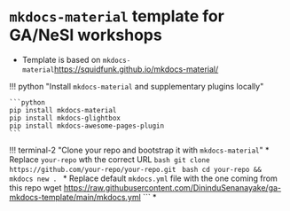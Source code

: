 # `mkdocs-material` template for GA/NeSI workshops

* Template is based on `mkdocs-material`https://squidfunk.github.io/mkdocs-material/



!!! python "Install `mkdocs-material` and supplementary plugins locally"

    ```python
    pip install mkdocs-material 
    pip install mkdocs-glightbox
    pip install mkdocs-awesome-pages-plugin
    ```

!!! terminal-2 "Clone your repo and bootstrap it with `mkdocs-material`"
    * Replace `your-repo` wth the correct URL
    ```bash
    git clone https://github.com/your-repo/your-repo.git
    ```
    ```bash
    cd your-repo && mkdocs new .
    ```
    * Replace default `mkdocs.yml` file with the one coming from this repo 
   wget https://raw.githubusercontent.com/DininduSenanayake/ga-mkdocs-template/main/mkdocs.yml
    ```
    * 
